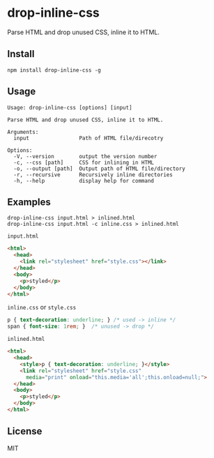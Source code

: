 # drop-inline-css

Parse HTML and drop unused CSS, inline it to HTML.

## Install

```
npm install drop-inline-css -g
```

## Usage

```
Usage: drop-inline-css [options] [input]

Parse HTML and drop unused CSS, inline it to HTML.

Arguments:
  input                Path of HTML file/direcotry

Options:
  -V, --version        output the version number
  -c, --css [path]     CSS for inlining in HTML
  -o, --output [path]  Output path of HTML file/directory
  -r, --recursive      Recursively inline directories
  -h, --help           display help for command
```

## Examples

```
drop-inline-css input.html > inlined.html
drop-inline-css input.html -c inline.css > inlined.html
```

`input.html`

```html
<html>
  <head>
    <link rel="stylesheet" href="style.css"></link>
  </head>
  <body>
    <p>styled</p>
  </body>
</html>
```

`inline.css` or `style.css`

```css
p { text-decoration: underline; } /* used -> inline */
span { font-size: 1rem; }  /* unused -> drop */
```

`inlined.html`

```html
<html>
  <head>
    <style>p { text-decoration: underline; }</style>
    <link rel="stylesheet" href="style.css"
      media="print" onload="this.media='all';this.onload=null;">
  </head>
  <body>
    <p>styled</p>
  </body>
</html>
```

## License

MIT
